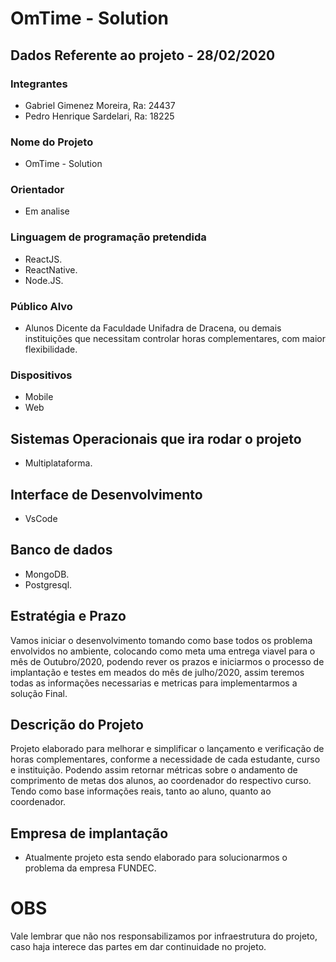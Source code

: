 # OmTime - Solution 

## Dados Referente ao projeto - 28/02/2020

### Integrantes
- Gabriel Gimenez Moreira, Ra: 24437
- Pedro Henrique Sardelari, Ra: 18225

### Nome do Projeto
- OmTime - Solution

### Orientador
- Em analise

### Linguagem de programação pretendida
- ReactJS.
- ReactNative.
- Node.JS.

### Público Alvo
- Alunos Dicente da Faculdade Unifadra de Dracena, ou demais instituições que necessitam controlar horas complementares, com maior flexibilidade.

### Dispositivos
- Mobile
- Web

## Sistemas Operacionais que ira rodar o projeto
- Multiplataforma.

## Interface de Desenvolvimento
- VsCode

## Banco de dados
- MongoDB.
- Postgresql.

## Estratégia e Prazo

Vamos iniciar o desenvolvimento tomando como base todos os problema envolvidos no ambiente, colocando como meta uma entrega viavel para o mês de Outubro/2020, podendo rever os prazos e iniciarmos o processo de implantação e testes em meados do mês de julho/2020, assim teremos todas as informações necessarias e metricas para implementarmos a solução Final.

## Descrição do Projeto

Projeto elaborado para melhorar e simplificar o lançamento e verificação de horas complementares, conforme a necessidade de cada estudante, curso e instituição.
Podendo assim retornar métricas sobre o andamento de comprimento de metas dos alunos, ao coordenador do respectivo curso.
Tendo como base informações reais, tanto ao aluno, quanto ao coordenador. 

## Empresa de implantação
- Atualmente projeto esta sendo elaborado para solucionarmos o problema da empresa FUNDEC.

# OBS
Vale lembrar que não nos responsabilizamos por infraestrutura do projeto, caso haja interece das partes em dar continuidade no projeto.